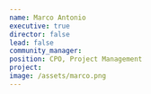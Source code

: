 ```yaml
---
name: Marco Antonio
executive: true
director: false
lead: false
community_manager: 
position: CPO, Project Management
project:  
image: /assets/marco.png
---
```


